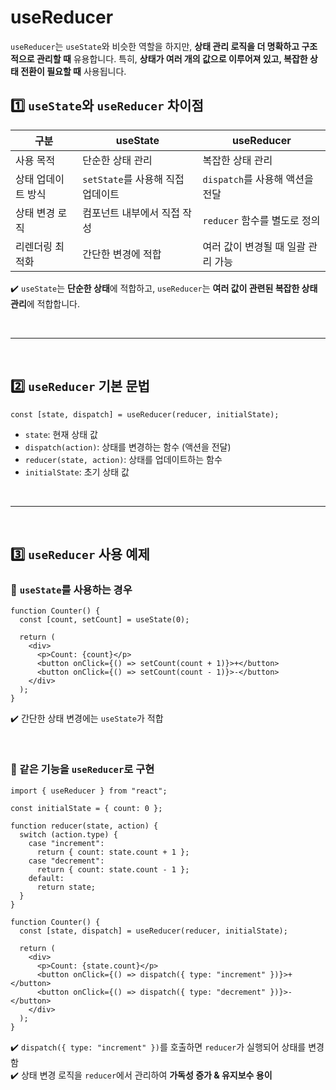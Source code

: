 # useReducer
`useReducer`는 `useState`와 비슷한 역할을 하지만, **상태 관리 로직을 더 명확하고 구조적으로 관리할 때** 유용합니다. 특히, **상태가 여러 개의 값으로 이루어져 있고, 복잡한 상태 전환이 필요할 때** 사용됩니다.

## 1️⃣ `useState`와 `useReducer` 차이점
|구분|useState|useReducer|
|---|---|---|
|사용 목적|단순한 상태 관리|복잡한 상태 관리|
|상태 업데이트 방식|`setState`를 사용해 직접 업데이트|`dispatch`를 사용해 액션을 전달|
|상태 변경 로직|컴포넌트 내부에서 직접 작성|`reducer` 함수를 별도로 정의|
|리렌더링 최적화|간단한 변경에 적합|여러 값이 변경될 때 일괄 관리 가능|

✔️ `useState`는 **단순한 상태**에 적합하고, `useReducer`는 
**여러 값이 관련된 복잡한 상태 관리**에 적합합니다.

<br>

- - - 

<br>

## 2️⃣ `useReducer` 기본 문법
```tsx
const [state, dispatch] = useReducer(reducer, initialState);
```
- `state`: 현재 상태 값
- `dispatch(action)`: 상태를 변경하는 함수 (액션을 전달)
- `reducer(state, action)`: 상태를 업데이트하는 함수
- `initialState`: 초기 상태 값

<br>

- - -

<br>

## 3️⃣ `useReducer` 사용 예제
### 🔹 `useState`를 사용하는 경우
```tsx
function Counter() {
  const [count, setCount] = useState(0);

  return (
    <div>
      <p>Count: {count}</p>
      <button onClick={() => setCount(count + 1)}>+</button>
      <button onClick={() => setCount(count - 1)}>-</button>
    </div>
  );
}
```
✔️ 간단한 상태 변경에는 `useState`가 적합

<br>

### 🔹 같은 기능을 `useReducer`로 구현
```tsx
import { useReducer } from "react";

const initialState = { count: 0 };

function reducer(state, action) {
  switch (action.type) {
    case "increment":
      return { count: state.count + 1 };
    case "decrement":
      return { count: state.count - 1 };
    default:
      return state;
  }
}

function Counter() {
  const [state, dispatch] = useReducer(reducer, initialState);

  return (
    <div>
      <p>Count: {state.count}</p>
      <button onClick={() => dispatch({ type: "increment" })}>+</button>
      <button onClick={() => dispatch({ type: "decrement" })}>-</button>
    </div>
  );
}
```

✔️ `dispatch({ type: "increment" })`를 호출하면 `reducer`가 실행되어 상태를 변경함  
✔️ 상태 변경 로직을 `reducer`에서 관리하여 **가독성 증가 & 유지보수 용이**


